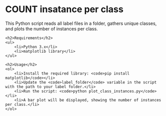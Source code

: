 <!DOCTYPE html>
<html lang="en">
<head>
    <meta charset="UTF-8">
    <meta name="viewport" content="width=device-width, initial-scale=1.0">
</head>
<body>
    <h1>COUNT insatance per class</h1>
    <p>This Python script reads all label files in a folder, gathers unique classes, and plots the number of instances per class.</p>

    <h2>Requirements</h2>
    <ul>
        <li>Python 3.x</li>
        <li>matplotlib library</li>
    </ul>

    <h2>Usage</h2>
    <ol>
        <li>Install the required library: <code>pip install matplotlib</code></li>
        <li>Update the <code>label_folder</code> variable in the script with the path to your label folder.</li>
        <li>Run the script: <code>python plot_class_instances.py</code></li>
        <li>A bar plot will be displayed, showing the number of instances per class.</li>
    </ol>
</body>
</html>
